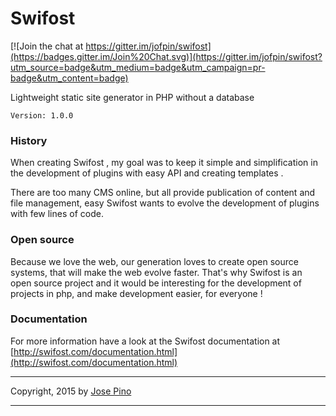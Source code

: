 Swifost
====

[![Join the chat at https://gitter.im/jofpin/swifost](https://badges.gitter.im/Join%20Chat.svg)](https://gitter.im/jofpin/swifost?utm_source=badge&utm_medium=badge&utm_campaign=pr-badge&utm_content=badge)

Lightweight static site generator in PHP without a database

```
Version: 1.0.0
```

### History

When creating Swifost , my goal was to keep it simple and simplification in the development of plugins with easy API and creating templates .

There are too many CMS online, but all provide publication of content and file management, easy Swifost wants to evolve the development of plugins with few lines of code.

### Open source

Because we love the web, our generation loves to create open source systems, that will make the web evolve faster. That's why Swifost is an open source project and it would be interesting for the development of projects in php, and make development easier, for everyone !

### Documentation
For more information have a look at the Swifost documentation at [http://swifost.com/documentation.html](http://swifost.com/documentation.html)

-------------

Copyright, 2015 by [Jose Pino](http://twitter.com/jofpin)

-------------
